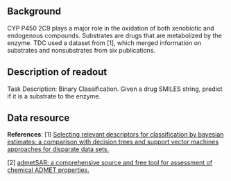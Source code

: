 ## Background
CYP P450 2C9 plays a major role in the oxidation of both xenobiotic and endogenous compounds. Substrates are drugs that are metabolized by the enzyme. TDC used a dataset from [1], which merged information on substrates and nonsubstrates from six publications.

## Description of readout
Task Description: Binary Classification. Given a drug SMILES string, predict if it is a substrate to the enzyme.

## Data resource
**References**: [1] [Selecting relevant descriptors for classification by bayesian estimates: a comparison with decision trees and support vector machines approaches for disparate data sets.](https://doi.org/10.1002/minf.201100069)

[2] [admetSAR: a comprehensive source and free tool for assessment of chemical ADMET properties.](https://pubs.acs.org/doi/10.1021/ci300367a)